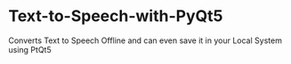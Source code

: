 # Text-to-Speech-with-PyQt5
Converts Text to Speech Offline and can even save it in your Local System using PtQt5

